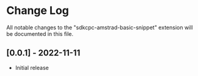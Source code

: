 # Change Log

All notable changes to the "sdkcpc-amstrad-basic-snippet" extension will be documented in this file.

## [0.0.1] - 2022-11-11

- Initial release